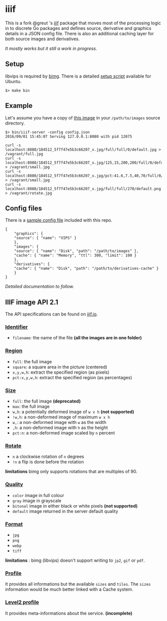 # iiif

This is a fork @greut 's [iiif](https://github.com/greut/iiif) package that moves most of the processing logic in to discrete Go packages and defines source, derivative and graphics details in a JSON config file. There is also an additional caching layer for both source images and derivatives.

_It mostly works but it still a work in progress._

## Setup

libvips is required by [bimg](https://github.com/h2non/bimg/). There is a detailed [setup script](ubuntu/setup.sh) available for Ubuntu.

```
$> make bin
```

## Example

Let's assume you have a copy of [this image](https://collection.cooperhewitt.org/objects/18382391/) in your `/path/to/images` source directory.

```
$> bin/iiif-server -config config.json
2016/09/01 15:45:07 Serving 127.0.0.1:8080 with pid 12075

curl -s localhost:8080/184512_5f7f47e5b3c66207_x.jpg/full/full/0/default.jpg > /vagrant/full.jpg
curl -s localhost:8080/184512_5f7f47e5b3c66207_x.jpg/125,15,200,200/full/0/default.jpg > /vagrant/small.jpg
curl -s localhost:8080/184512_5f7f47e5b3c66207_x.jpg/pct:41.6,7.5,40,70/full/0/default.jpg > /vagrant/small.jpg
curl -s localhost:8080/184512_5f7f47e5b3c66207_x.jpg/full/full/270/default.png > /vagrant/rotate.jpg
```

## Config files

There is a [sample config file](config.json.example) included with this repo.

```
{
    "graphics": {
	"source": { "name": "VIPS" }
    },
    "images": {
	"source": { "name": "Disk", "path": "/path/to/images" },
	"cache": { "name": "Memory", "ttl": 300, "limit": 100 }
    },
    "derivatives": {
	"cache": { "name": "Disk", "path": "/path/to/derivatives-cache" }
    }
}
```

_Detailed documentation to follow._

## IIIF image API 2.1

The API specifications can be found on [iiif.io](http://iiif.io/api/image/2.1/index.html).

### [Identifier](http://iiif.io/api/image/2.1/#identifier)

* `filename`: the name of the file **(all the images are in one folder)**

### [Region](http://iiif.io/api/image/2.1/index.html#region)

* `full`: the full image
* `square`: a square area in the picture (centered)
* `x,y,w,h`: extract the specified region (as pixels)
* `pct:x,y,w,h`: extract the specified region (as percentages)

### [Size](http://iiif.io/api/image/2.1/index.html#size)

* `full`: the full image **(deprecated)**
* `max`: the full image
* `w,h`: a potentially deformed image of `w x h` **(not supported)**
* `!w,h`: a non-deformed image of maximum `w x h`
* `w,`: a non-deformed image with `w` as the width
* `,h`: a non-deformed image with `h` as the height
* `pct:n`: a non-deformed image scaled by `n` percent

### [Rotate](http://iiif.io/api/image/2.1/index.html#rotation)

* `n` a clockwise rotation of `n` degrees
* `!n` a flip is done before the rotation

__limitations__ bimg only supports rotations that are multiples of 90.

### [Quality](http://iiif.io/api/image/2.1/index.html#quality)

* `color` image in full colour
* `gray` image in grayscale
* `bitonal` image in either black or white pixels **(not supported)**
* `default` image returned in the server default quality

### [Format](http://iiif.io/api/image/2.1/index.html#format)

* `jpg`
* `png`
* `webp`
* `tiff`

__limitations__ : bimg (libvips) doesn't support writing to `jp2`, `gif` or `pdf`.

### [Profile](http://iiif.io/api/image/2.1/#image-information)

It provides all informations but the available `sizes` and `tiles`. The `sizes`
information would be much better linked with a Cache system.

### [Level2 profile](http://iiif.io/api/image/2.1/#profile-description)

It provides meta-informations about the service. **(incomplete)**
